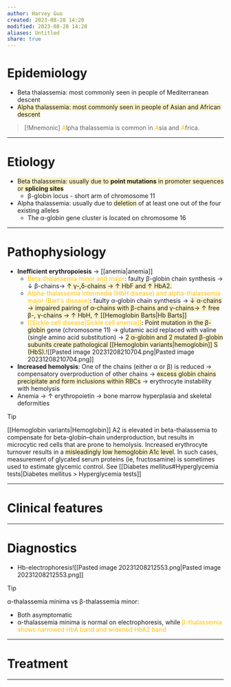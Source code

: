 ```yaml
---
author: Harvey Guo
created: 2023-08-28 14:20
modified: 2023-08-28 14:20
aliases: Untitled
share: true
---
```

# Epidemiology
- Beta thalassemia:<font color="#ffc000"></font> most commonly seen in people of Mediterranean descent
- <span style="background:rgba(240, 200, 0, 0.2)">Alpha thalassemia: most commonly seen in people of Asian and African descent</span>
>[!Mnemonic] 
><font color="#ffc000">A</font>lpha thalassemia is common in <font color="#ffc000">A</font>sia and <font color="#ffc000">A</font>frica.

---
# Etiology
- <span style="background:rgba(240, 200, 0, 0.2)">Beta thalassemia: usually due to **point mutations** in promoter sequences or **splicing sites**</span>
	- β-globin locus - short arm of chromosome 11
- Alpha thalassemia: usually due to <span style="background:rgba(240, 200, 0, 0.2)">deletion</span> of at least one out of the four existing alleles
	- The α-globin gene cluster is located on chromosome 16

---
# Pathophysiology
- **Inefficient erythropoiesis** → [[anemia|anemia]] 
	- <font color="#ffc000">Beta-thalassemia minor and major</font>: faulty β-globin chain synthesis → ↓ β-chains→ <span style="background:rgba(240, 200, 0, 0.2)">↑ γ-,δ-chains → ↑ HbF and ↑ HbA2. </span>
	- <font color="#ffc000">Alpha-thalassemia intermedia (HbH disease) and alpha-thalassemia major (Bart's disease)</font>: faulty α-globin chain synthesis → <span style="background:rgba(240, 200, 0, 0.2)">↓ α-chains → impaired pairing of α-chains with β-chains and γ-chains→ ↑ free β-, γ-chains → ↑ HbH, ↑ [[Hemoglobin Barts|Hb Barts]] </span>
	- <font color="#ffc000">[[Sickle cell disease|Sickle cell anemia]]</font>: <span style="background:rgba(240, 200, 0, 0.2)">Point mutation in the β-globin</span> gene (chromosome 11) → glutamic acid replaced with valine (single amino acid substitution) → <span style="background:rgba(240, 200, 0, 0.2)">2 α-globin and 2 mutated β-globin subunits create pathological [[Hemoglobin variants|hemoglobin]] S (HbS).</span>![[Pasted image 20231208210704.png|Pasted image 20231208210704.png]]
- **Increased hemolysis**: One of the chains (either α or β) is reduced → compensatory overproduction of other chains → <span style="background:rgba(240, 200, 0, 0.2)">excess globin chains precipitate and form inclusions within RBCs</span> → erythrocyte instability with hemolysis 
- Anemia → ↑ erythropoietin → bone marrow hyperplasia and skeletal deformities
>[!tip] 
>[[Hemoglobin variants|Hemoglobin]] A2 is elevated in beta-thalassemia to compensate for beta-globin–chain underproduction, but results in microcytic red cells that are prone to hemolysis.  Increased erythrocyte turnover results in a <span style="background:rgba(240, 200, 0, 0.2)">misleadingly low hemoglobin A1c level</span>.  In such cases, measurement of glycated serum proteins (ie, fructosamine) is sometimes used to estimate glycemic control. See [[Diabetes mellitus#Hyperglycemia tests|Diabetes mellitus > Hyperglycemia tests]]

---
# Clinical features


---
# Diagnostics
- Hb-electrophoresis![[Pasted image 20231208212553.png|Pasted image 20231208212553.png]]
>[!tip] 
>α-thalassemia minima vs β-thalassemia minor:
>- Both asymptomatic
>- α-thalassemia minima is normal on electrophoresis, while <font color="#ffc000">β-thalassemia shows narrowed HbA band and widened HbA2 band</font>

---
# Treatment


---
